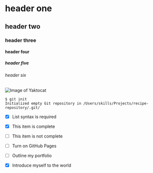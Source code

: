 # header one
## header two 
### header three
#### header four 
##### header five 
###### header six

![Image of Yaktocat](https://octodex.github.com/images/yaktocat.png)

```
$ git init
Initialized empty Git repository in /Users/skills/Projects/recipe-repository/.git/
```


- [x] List syntax is required
- [x] This item is complete
- [ ] This item is not complete
- [ ]  Turn on GitHub Pages
- [ ] Outline my portfolio
- [x] Introduce myself to the world

